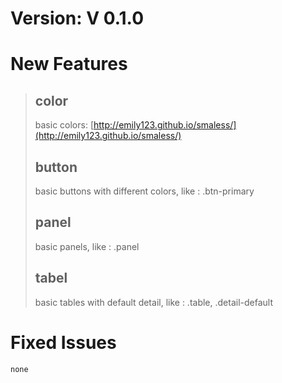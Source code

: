 # Version: V 0.1.0
# New Features
> ## color
> basic colors: [http://emily123.github.io/smaless/](http://emily123.github.io/smaless/)
> ## button
> basic buttons with different colors, like : .btn-primary
> ## panel
> basic panels, like : .panel
> ## tabel
> basic tables with default detail, like : .table, .detail-default
# Fixed Issues
    none

